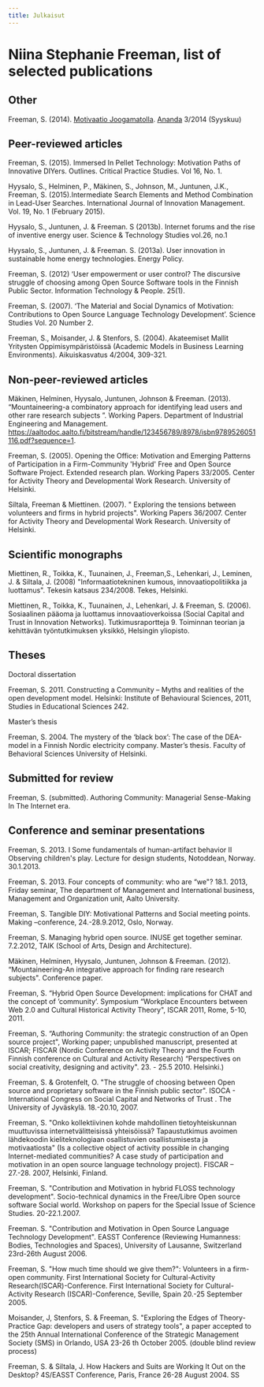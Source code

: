 ```yaml
---
title: Julkaisut
---
```


# Niina Stephanie Freeman, list of selected publications

## Other

Freeman, S. (2014). [Motivaatio Joogamatolla](/ananda.html). [Ananda](http://www.anandalehti.fi) 3/2014 (Syyskuu)

## Peer-reviewed articles 

Freeman, S. (2015). Immersed In Pellet Technology: Motivation Paths of Innovative DIYers. Outlines. Critical Practice Studies. Vol 16, No. 1.

Hyysalo, S., Helminen, P., Mäkinen, S., Johnson, M., Juntunen, J.K., Freeman, S. (2015).Intermediate Search Elements and Method Combination in Lead-User Searches. International Journal of Innovation Management. Vol. 19, No. 1 (February 2015).

Hyysalo, S., Juntunen, J. & Freeman. S (2013b). Internet forums and the rise of inventive energy user. 
Science & Technology Studies vol.26, no.1 

Hyysalo, S., Juntunen, J. & Freeman. S. (2013a). User innovation in
sustainable home energy technologies. Energy Policy. 

Freeman, S. (2012) ‘User empowerment or user control? The discursive
struggle of choosing among Open Source Software tools in the Finnish
Public Sector. Information Technology & People. 25(1).  

Freeman, S. (2007). ‘The Material and Social Dynamics of Motivation:
Contributions to Open Source Language Technology Development’. Science
Studies Vol. 20 Number 2. 

Freeman, S., Moisander, J. & Stenfors, S. (2004). Akateemiset Mallit
Yritysten Oppimisympäristöissä (Academic Models in Business Learning
Environments). Aikuiskasvatus 4/2004, 309-321.  

## Non-peer-reviewed articles 
Mäkinen, Helminen, Hyysalo, Juntunen, Johnson & Freeman. (2013). “Mountaineering-a combinatory approach for identifying lead users and other rare research subjects ”. Working Papers. Department of Industrial Engineering and Management. https://aaltodoc.aalto.fi/bitstream/handle/123456789/8978/isbn9789526051116.pdf?sequence=1. 

Freeman, S. (2005). Opening the Office: Motivation and Emerging
Patterns of Participation in a Firm-Community 'Hybrid' Free and Open
Source Software Project. Extended research plan. Working Papers
33/2005. Center for Activity Theory and Developmental Work
Research. University of Helsinki.  

Siltala, Freeman & Miettinen. (2007). " Exploring the tensions between
volunteers and firms in hybrid projects". Working Papers
36/2007. Center for Activity Theory and Developmental Work
Research. University of Helsinki.  

## Scientific monographs

Miettinen, R., Toikka, K.,  Tuunainen, J., Freeman,S., Lehenkari, J., Leminen, J. &  Siltala, J.
(2008) "Informaatiotekninen kumous, innovaatiopolitiikka ja
luottamus". Tekesin katsaus 234/2008. Tekes, Helsinki. 

Miettinen, R., Toikka, K., Tuunainen, J., Lehenkari, J. & Freeman,
S. (2006). Sosiaalinen pääoma ja luottamus innovaatioverkoissa (Social
Capital and Trust in Innovation Networks). Tutkimusraportteja
9. Toiminnan teorian ja kehittävän työntutkimuksen yksikkö, Helsingin
yliopisto.  

## Theses

Doctoral dissertation

Freeman, S. 2011. Constructing a Community – Myths and realities of
the open development model. Helsinki: Institute of Behavioural
Sciences, 2011, Studies in Educational Sciences 242.  

Master’s thesis

Freeman, S. 2004. The mystery of the ‘black box’: The case of the
DEA-model in a Finnish Nordic electricity company.  Master’s
thesis. Faculty of Behavioral Sciences University of Helsinki.  

## Submitted for review

Freeman, S. (submitted). Authoring Community: Managerial Sense-Making
In The Internet era. 


## Conference and seminar presentations

Freeman, S. 2013. I Some fundamentals of human-artifact behavior II
Observing children's play. Lecture for design students, Notoddean,
Norway. 30.1.2013. 

Freeman, S. 2013. Four concepts of community: who are “we"?
18.1. 2013, Friday seminar, The department of Management  and
International business, Management and Organization  unit, Aalto
University. 

Freeman, S. Tangible DIY: Motivational Patterns and Social meeting
points. Making –conference, 24.-28.9.2012, Oslo, Norway.  

Freeman, S. Managing hybrid open source. INUSE get together
seminar. 7.2.2012, TAIK (School of Arts, Design and Architecture). 

Mäkinen, Helminen, Hyysalo, Juntunen, Johnson & Freeman. (2012). “Mountaineering-An integrative approach for finding rare
research subjects". Conference paper.

Freeman, S. “Hybrid Open Source Development: implications for CHAT and
the concept of ’community’.  Symposium “Workplace Encounters between
Web 2.0 and Cultural Historical Activity Theory", ISCAR 2011, Rome,
5-10, 2011.

Freeman, S.  “Authoring Community: the strategic construction of an
Open source project", Working paper; unpublished manuscript, presented
at ISCAR; FISCAR (Nordic Conference on Activity Theory and the Fourth
Finnish conference on Cultural and Activity Research) “Perspectives on
social creativity, designing and activity". 23. - 25.5
2010. Helsinki.)

Freeman, S. & Grotenfelt, O. "The struggle of choosing between Open
source and proprietary software in the Finnish public sector". ISOCA -
International Congress on Social Capital and Networks of Trust . The
University of Jyväskylä. 18.-20.10, 2007. 

Freeman, S. "Onko kollektiivinen kohde mahdollinen tietoyhteiskunnan
muuttuvissa internetvälitteisissä yhteisöissä? Tapaustutkimus avoimen
lähdekoodin kieliteknologiaan osallistuvien osallistumisesta ja
motivaatiosta" (Is a collective object of activity possible in
changing Internet-mediated communities? A case study of participation
and motivation in an open source language technology project). FISCAR
– 27.-28. 2007, Helsinki, Finland. 

Freeman, S. "Contribution and Motivation in hybrid FLOSS technology
development". Socio-technical dynamics in the Free/Libre Open source
software Social world. Workshop on papers for the Special Issue of
Science Studies. 20-22.1.2007. 

Freeman. S. "Contribution and Motivation in Open Source Language
Technology Development". EASST Conference (Reviewing Humanness:
Bodies, Technologies and Spaces), University of Lausanne, Switzerland
23rd-26th August 2006. 
 
Freeman, S. "How much time should we give them?": Volunteers in a
firm-open community. First International Society for Cultural-Activity
Research(ISCAR)-Conference. First International Society for
Cultural-Activity Research (ISCAR)-Conference, Seville, Spain 20.-25
September 2005.

Moisander, J, Stenfors, S. & Freeman, S. "Exploring the Edges of
Theory-Practice Gap: developers and users of strategy tools", a paper
accepted to the 25th Annual International Conference of the Strategic
Management Society (SMS) in Orlando, USA 23-26 th October
2005. (double blind review process) 

Freeman, S. & Siltala, J. How Hackers and Suits are Working It Out on
the Desktop? 4S/EASST Conference, Paris, France 26-28 August 2004. SS 
